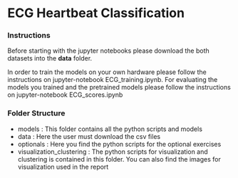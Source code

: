 # ECG Heartbeat Classification

### Instructions  

Before starting with the jupyter notebooks please download the both datasets into the __data__ folder. 

In order to train the models on your own hardware please follow the instructions on jupyter-notebook ECG_training.ipynb. 
For evaluating the models you trained and the pretrained models please follow the instructions on jupyter-notebook ECG_scores.ipynb

### Folder Structure 

- models : This folder contains all the python scripts and models 
- data : Here the user must download the csv files 
- optionals : Here you find the python scripts for the optional exercises 
- visualization_clustering : The python scripts for visualization and clustering is contained in this folder. You can also find the images for visualization used in the report 
